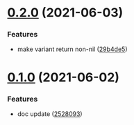 # [0.2.0](https://github.com/amplitude/experiment-ios-client/compare/v0.1.0...v0.2.0) (2021-06-03)


### Features

* make variant return non-nil ([29b4de5](https://github.com/amplitude/experiment-ios-client/commit/29b4de5346667d4b1d94a7b998aa1c0b3231b475))

# [0.1.0](https://github.com/amplitude/experiment-ios-client/compare/v0.0.1...v0.1.0) (2021-06-02)


### Features

* doc update ([2528093](https://github.com/amplitude/experiment-ios-client/commit/2528093b05828d76921a8da7ad8aa73f7647244b))
